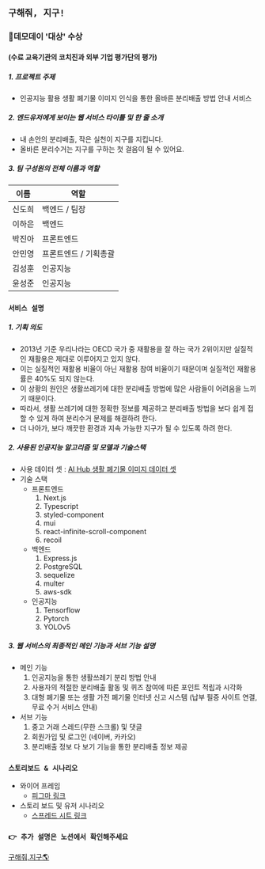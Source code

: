 ## **`구해줘, 지구!`**

### 🥇데모데이 '대상' 수상 
#### (수료 교육기관의 코치진과 외부 기업 평가단의 평가)

##### 1. 프로젝트 주제 
- 인공지능 활용 생활 폐기물 이미지 인식을 통한 올바른 분리배출 방법 안내 서비스

##### 2. 엔드유저에게 보이는 웹 서비스 타이틀 및 한 줄 소개
- 내 손안의 분리배출, 작은 실천이 지구를 지킵니다.
- 올바른 분리수거는 지구를 구하는 첫 걸음이 될 수 있어요.

##### 3. 팀 구성원의 전체 이름과 역할

| 이름 | 역할 |
| ------ | ------ |
| 신도희 | 백엔드 / 팀장 |
| 이하은 | 백엔드 |
| 박진아 | 프론트엔드 |
| 안민영 | 프론트엔드 / 기획총괄 |
| 김성훈 | 인공지능 |
| 윤성준 | 인공지능 |


### **`서비스 설명`**

##### 1. 기획 의도
- 2013년 기준 우리나라는 OECD 국가 중 재활용을 잘 하는 국가 2위이지만 실질적인 재활용은 제대로 이루어지고 있지 않다.
- 이는 실질적인 재활용 비율이 아닌 재활용 참여 비율이기 때문이며 실질적인 재활용률은 40%도 되지 않는다.
- 이 상황의 원인은 생활쓰레기에 대한 분리배출 방법에 많은 사람들이 어려움을 느끼기 때문이다.
- 따라서, 생활 쓰레기에 대한 정확한 정보를 제공하고 분리배출 방법을 보다 쉽게 접할 수 있게 하여 분리수거 문제를 해결하려 한다. 
- 더 나아가, 보다 깨끗한 환경과 지속 가능한 지구가 될 수 있도록 하려 한다.

##### 2. 사용된 인공지능 알고리즘 및 모델과 기술스택
- 사용 데이터 셋 : [AI Hub 생활 폐기물 이미지 데이터 셋](https://aihub.or.kr/aidata/27708)
- 기술 스택
   - 프론트엔드
     1. Next.js
     2. Typescript
     3. styled-component
     4. mui
     5. react-infinite-scroll-component
     6. recoil
   - 백엔드
     1. Express.js
     2. PostgreSQL
     3. sequelize
     4. multer
     5. aws-sdk
   - 인공지능
     1. Tensorflow
     2. Pytorch
     3. YOLOv5

##### 3. 웹 서비스의 최종적인 메인 기능과 서브 기능 설명
- 메인 기능
   1. 인공지능을 통한 생활쓰레기 분리 방법 안내
   2. 사용자의 적절한 분리배출 활동 및 퀴즈 참여에 따른 포인트 적립과 시각화
   3. 대형 폐기물 또는 생활 가전 폐기물 인터넷 신고 시스템 (납부 필증 사이트 연결, 무료 수거 서비스 안내)
- 서브 기능
   1. 중고 거래 스레드(무한 스크롤) 및 댓글
   2. 회원가입 및 로그인 (네이버, 카카오)
   3. 분리배출 정보 다 보기 기능을 통한 분리배출 정보 제공

### **`스토리보드 & 시나리오`**
- 와이어 프레임
    - [피그마 링크](https://www.figma.com/file/QKl2Pe8wkX3wkhMlImbk4O/9%ED%8C%80-%EA%B8%B0%ED%9A%8D-%EC%99%80%EC%9D%B4%EC%96%B4-%ED%94%84%EB%A0%88%EC%9E%84?node-id=0%3A1)
- 스토리 보드 및 유저 시나리오
    - [스프레드 시트 링크](https://docs.google.com/spreadsheets/d/19EDr9yRubSbaWsYZ8wUghpglRLKflupVnYKsPq4Ig_I/edit?usp=sharing)
    
### **`👉 추가 설명은 노션에서 확인해주세요`**    
[구해줘,지구🌎](https://www.notion.so/frontend-jinah/2aaaadc062044f8d8e0fbcff0eecca92)

